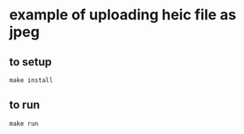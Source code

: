 # example of uploading heic file as jpeg

## to setup
```
make install
```

## to run
```
make run
```
